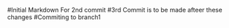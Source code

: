 #Initial Markdown For 2nd commit
#3rd Commit is to be made afteer these changes
#Commiting to branch1